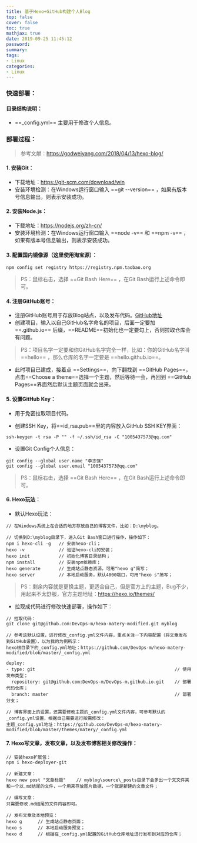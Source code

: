```yaml
---
title: 基于Hexo+GitHub构建个人Blog
top: false
cover: false
toc: true
mathjax: true
date: 2019-09-25 11:45:12
password:
summary:
tags:
- Linux
categories:
- Linux
---
```


### 快速部署：

#### 目录结构说明：
-  ==_config.yml== 主要用于修改个人信息。

### 部署过程：

> 参考文献：https://godweiyang.com/2018/04/13/hexo-blog/

#### 1. 安装Git：
- 下载地址：https://git-scm.com/download/win
- 安装环境检测：在Windows运行窗口输入 ==git --version== ，如果有版本号信息输出，则表示安装成功。

#### 2. 安装Node.js：
- 下载地址：https://nodejs.org/zh-cn/
- 安装环境检测：在Windows运行窗口输入 ==node -v== 和 ==npm -v== ，如果有版本号信息输出，则表示安装成功。

#### 3. 配置国内镜像源（这里使用淘宝源）：
```
npm config set registry https://registry.npm.taobao.org
```

> PS：鼠标右击，选择 ==Git Bash Here== ，在Git Bash运行上述命令即可。

#### 4. 注册GitHub账号：
- 注册GitHub账号用于存放Blog站点，以及发布代码。[GitHub地址](https://github.com)
- 创建项目，输入以自己GitHub名字命名的项目，后面一定要加 ==.github.io== 后缀，==README==初始化也一定要勾上，否则拉取仓库会有问题。

> PS：项目名字一定要和你GitHub名字完全一样，比如：你的GitHub名字叫 ==hello== ，那么仓库的名字一定要是 ==hello.github.io==。

- 此时项目已建成，接着点 ==Settings==，向下翻找到 ==GitHub Pages==，点击==Choose a theme==选择一个主题，然后等待一会，再回到 ==GitHub Pages==界面然后默认主题页面就会出来。

#### 5. 设置GitHub Key：
- 用于免密拉取项目代码。

- 创建SSH Key，将==id_rsa.pub==里的内容放入GitHub SSH KEY界面：
```
ssh-keygen -t rsa -P "" -f ~/.ssh/id_rsa -C "1005437573@qq.com"
```

- 设置Git Config个人信息：
```
git config --global user.name "李志强"
git config --global user.email "1005437573@qq.com"
```

> PS：鼠标右击，选择 ==Git Bash Here== ，在Git Bash运行上述命令即可。

#### 6. Hexo玩法：
- 默认Hexo玩法：
```
// 在Windows系统上在合适的地方存放自己的博客文件，比如：D:\myblog。

// 切换到D:\myblog目录下，进入Git Bash窗口进行操作，操作如下：
npm i hexo-cli -g   // 安装hexo-cli；
hexo -v             // 验证hexo-cli的安装；
hexo init           // 初始化博客目录结构；
npm install         // 安装npm依赖库；
hexo generate       // 生成站点静态资源，可用"hexo g"简写；
hexo server         // 本地启动服务，默认4000端口，可用"hexo s"简写；
```
> PS：剩余内容就是更换主题，更适合自己，但是官方上的主题，Bug不少，用起来不太舒服，官方主题地址：https://hexo.io/themes/

- 拉现成代码进行修改快速部署，操作如下：
```
// 拉取代码：
git clone git@github.com:DevOps-m/hexo-matery-modified.git myblog

// 参考这默认设置，进行修改_config.yml文件内容，重点关注一下内容配置（将文章发布到GitHub设置），以为我的为例所示：
hexo根目录下的_config.yml地址：https://github.com/DevOps-m/hexo-matery-modified/blob/master/_config.yml

deploy:
- type: git                                                     // 使用发布类型；
  repository: git@github.com:DevOps-m/DevOps-m.github.io.git    // 部署代码仓库；
  branch: master                                                // 部署分支；

// 博客界面上的设置，还需要修改主题的_config.yml文件内容，可参考默认的_config.yml设置，根据自己需要进行按需修改：
主题_config.yml地址：https://github.com/DevOps-m/hexo-matery-modified/blob/master/themes/matery/_config.yml
```

#### 7. Hexo写文章，发布文章，以及发布博客相关修改操作：
```
// 安装hexo扩展包：
npm i hexo-deployer-git

// 新建文章：
hexo new post "文章标题"    // myblog\source\_posts目录下会多出一个文文件夹和一个以.md结尾的文件，一个用来存放图片数据，一个就是新建的文章文件；

// 编写文章：
只需要修改.md结尾的文件内容即可。

// 发布文章及本地预览：
hexo g      // 生成站点静态页面；
hexo s      // 本地启动服务预览；
hexo d      // 根据在_config.yml配置的GitHub仓库地址进行发布到对应的仓库；
```

